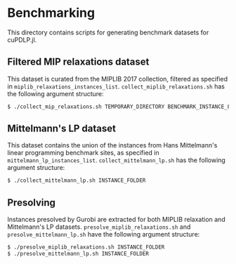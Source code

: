 # Benchmarking

This directory contains scripts for generating benchmark datasets for cuPDLP.jl.

## Filtered MIP relaxations dataset

This dataset is curated from the MIPLIB 2017 collection, filtered as specified
in `miplib_relaxations_instances_list`. `collect_miplib_relaxations.sh` has the following argument structure:

```sh
$ ./collect_mip_relaxations.sh TEMPORARY_DIRECTORY BENCHMARK_INSTANCE_LIST INSTANCE_FOLDER
```

## Mittelmann's LP dataset

This dataset contains the union of the instances from Hans Mittelmann's linear programming benchmark sites, as specified in `mittelmann_lp_instances_list`. `collect_mittelmann_lp.sh` has the following argument structure:

```sh
$ ./collect_mittelmann_lp.sh INSTANCE_FOLDER
```
## Presolving
Instances presolved by Gurobi are extracted for both MIPLIB relaxation and Mittelmann's LP datasets. `presolve_miplib_relaxations.sh` and `presolve_mittelmann_lp.sh` have the following argument structure:
```sh
$ ./presolve_miplib_relaxations.sh INSTANCE_FOLDER
$ ./presolve_mittelmann_lp.sh INSTANCE_FOLDER
```